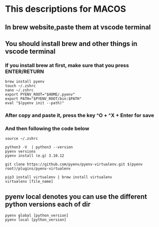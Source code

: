 # This descriptions for MACOS

## In brew website,paste them at vscode terminal
## You should install brew and other things in vscode terminal

### If you install brew at first, make sure that you press ENTER/RETURN
```
brew install pyenv
touch ~/.zshrc
nano ~/.zshrc
export PYENV_ROOT="$HOME/.pyenv"
export PATH="$PYENV_ROOT/bin:$PATH"
eval "$(pyenv init --path)"
```
### After copy and paste it, press the key ^O + ^X + Enter for save
### And then following the code below
```
source ~/.zshrc
```
```
python3 -V  | python3 --version
pyenv versions
pyenv install (e.g) 3.10.12

git clone https://github.com/pyenv/pyenv-virtualenv.git $(pyenv root)/plugins/pyenv-virtualenv

pip3 install virtualenv | brew install virtualenv
virtualenv [file_name]
```
## pyenv local denotes you can use the different python versions each of dir
```
pyenv global [python_version]
pyenv local [python_version]
```
